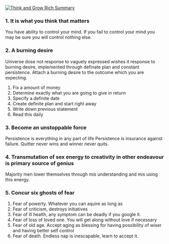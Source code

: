 [![Think and Grow Rich Summary](http://img.youtube.com/vi/7UbxJCIUQRE/0.jpg)](http://youtu.be/7UbxJCIUQRE "Think and Grow Rich Summary")

### 1. **It is what you think that matters**
You have ability to control your mind. If you fail to control your mind you may be sure you will control nothing else.
    
### 2. **A burning desire**
Universe dose not response to vaguely expressed wishes it response to burning desire, implemented through definate plan and constant persistence. Attach a burning desire to the outcome which you are expecting.

1. Fix a amount of money
2. Determine exactly what you are going to give in return
3. Specify a definite date
4. Create definite plan and start right away
5. Write down previous statement
6. Read this daily
### 3. **Become an unstoppable force**
Persistence is everything in any part of life
Persistence is insurance against failure. Quitter never wins and winner never quits. 
    
### 4. **Transmutation of sex energy to creativity** in other endeavour is primary source of genius
Majority men lower themselves through mis understanding and mis using this energy.
    
### 5. **Concur six ghosts of fear**
1. Fear of powerty. Whatever you can aquire as long as 
2. Fear of criticism, destroys initiatives
3. Fear of ill health, any symptom can be deadly if you google it.
4. Fear of loss of loved one. You will get along without love if necessary
5. Fear of old age. Accept aging as blessing for having possibility of wiser and having better self control
6. Fear of death. Endless nap is inescapable, learn to accept it.
